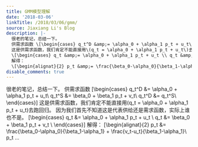 ```yaml
---
title: GMM模型理解
date: '2018-03-06'
linkTitle: /2018/03/06/gmm/
source: Jiaxiang Li's Blog
description: |-
  很老的笔记，总结一下。
  供需求函数 \[\begin{cases} q_t^D &amp;= \alpha_0 + \alpha_1 p_t + u_t\\ q_t^S &amp;= \beta_0 + \beta_1 p_t + v_t\\ q_t^D &amp;= q_t^S\\ \end{cases}\]
  这是供需求函数，我们肯定不能直接用\(q_t = \alpha_0 + \alpha_1 p_t + u_t\)去跑回归。 因为我们首先不知道这是代表供给还是需求函数，实际上谁也不是。
  \[\begin{cases} q_t &amp;= \alpha_0 + \alpha_1 p_t + u_t \\ q_t &amp;= \beta_0 + \beta_1 p_t + v_t \\ \end{cases}\]
  解得：
  \[\begin{alignat}{2} p_t &amp;= \frac{\beta_0-\alpha_0}{\beta_1-\alpha_1} + \frac{v_t-u_t}{\beta_1-\alpha_1}\\ p_t ...
disable_comments: true
---
```

很老的笔记，总结一下。
供需求函数 \[\begin{cases} q_t^D &amp;= \alpha_0 + \alpha_1 p_t + u_t\\ q_t^S &amp;= \beta_0 + \beta_1 p_t + v_t\\ q_t^D &amp;= q_t^S\\ \end{cases}\]
这是供需求函数，我们肯定不能直接用\(q_t = \alpha_0 + \alpha_1 p_t + u_t\)去跑回归。 因为我们首先不知道这是代表供给还是需求函数，实际上谁也不是。
\[\begin{cases} q_t &amp;= \alpha_0 + \alpha_1 p_t + u_t \\ q_t &amp;= \beta_0 + \beta_1 p_t + v_t \\ \end{cases}\]
解得：
\[\begin{alignat}{2} p_t &amp;= \frac{\beta_0-\alpha_0}{\beta_1-\alpha_1} + \frac{v_t-u_t}{\beta_1-\alpha_1}\\ p_t ...